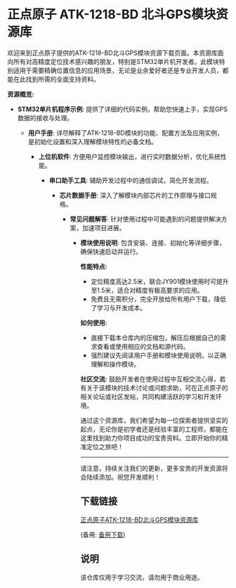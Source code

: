 # 正点原子 ATK-1218-BD 北斗GPS模块资源库

欢迎来到正点原子提供的ATK-1218-BD北斗GPS模块资源下载页面。本资源库面向所有对高精度定位技术感兴趣的朋友，特别是STM32单片机开发者。此模块特别适用于需要精确位置信息的应用场景，无论是业余爱好者还是专业开发人员，都能在此找到所需的全面支持资料。

**资源概览:**

- **STM32单片机程序示例**: 提供了详细的代码实例，帮助您快速上手，实现GPS数据的接收与处理。

  - **用户手册**: 详尽解释了ATK-1218-BD模块的功能、配置方法及应用实例，是初始化设置和深入理解模块特性的必备文档。

    - **上位机软件**: 方便用户监控模块输出，进行实时数据分析，优化系统性能。

      - **串口助手工具**: 辅助开发过程中的通信调试，简化开发流程。

        - **芯片数据手册**: 深入了解模块内部芯片的工作原理与接口规格。

          - **常见问题解答**: 针对使用过程中可能遇到的问题提供解决方案，加速项目进展。

            - **模块使用说明**: 包含安装、连接、初始化等详细步骤，确保快速启动并运行。

              **性能特点:**
              - 定位精度高达2.5米，联合JY901模块使用时可提升至1.5米，适合对精度有极高要求的应用。
              - 免费且无需积分，完全开放给所有用户下载，降低了学习与开发成本。

              **如何使用:**
              - 直接下载本仓库内的压缩包，解压后根据自己的需求查看或使用相应的文档和源代码。
              - 强烈建议先阅读用户手册和模块使用说明，以正确理解和操作模块。

              **社区交流:**
              鼓励开发者在使用过程中互相交流心得，若有关于该模块的技术讨论或问题求助，可在正点原子的相关论坛或社区发帖，共同构建活跃的学习和开发环境。

              通过这个资源库，我们希望为每一位探索者提供坚实的起点，无论你是初学者还是经验丰富的工程师，都能在这里找到助力你项目成功的宝贵资料。立即开始你的精准定位之旅吧！

              --- 

              请注意，持续关注我们的更新，更多宝贵的开发资源将会陆续添加。祝您开发顺利！

              ## 下载链接
              [正点原子ATK-1218-BD北斗GPS模块资源库](https://pan.quark.cn/s/49b0d0759053) 

              (备用: [备用下载](https://pan.baidu.com/s/1EaUp5vi2jA6VpMH32Iti9Q?pwd=1234))

              ## 说明

              该仓库仅用于学习交流，请勿用于商业用途。
